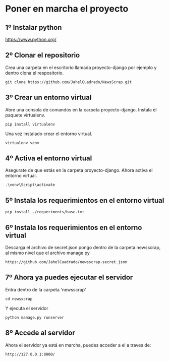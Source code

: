 # Poner en marcha el proyecto  


## 1º Instalar python
https://www.python.org/
  
  
  
## 2º Clonar el repositorio
Crea una carpeta en el escritorio llamada proyecto-django por ejemplo y dentro clona el respositorio.

` git clone https://github.com/JahelCuadrado/NewsScrap.git `
  
  
  
## 3º Crear un entorno virtual
Abre una consola de comandos en la carpeta proyecto-django. Instala el paquete virtualenv.

`pip install virtualenv`

Una vez instalado crear el entorno virtual.

`virtualenv venv`

  
  
  
## 4º Activa el entorno virtual
Asegurate de que estás en la carpeta proyecto-django. Ahora activa el entorno virtual.

`.\venv\Script\activate`
  
  
  
## 5º Instala los requerimientos en el entorno virtual

`pip install ./requeriments/base.txt`



## 6º Instala los requerimientos en el entorno virtual
Descarga el archivo de secret.json pongo dentro de la carpeta newsscrap, al mismo nivel que el archivo manage.py

`https://github.com/JahelCuadrado/newsscrap-secret.json`
  
  
  
## 7º Ahora ya puedes ejecutar el servidor
Entra dentro de la carpeta 'newsscrap'

`cd newsscrap`

Y ejecuta el servidor

`python manage.py runserver`
  
  
  
## 8º Accede al servidor
Ahora el servidor ya está en marcha, puedes acceder a el a traves de:

`http://127.0.0.1:8000/`
 
